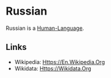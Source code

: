 # Russian

Russian is a [Human-Language](650030.md).

## Links

- Wikipedia: [Https://En.Wikipedia.Org](https://en.wikipedia.org/wiki/Russian_language)
- Wikidata: [Https://Wikidata.Org](https://www.wikidata.org/wiki/Q7737)
